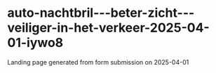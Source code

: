 # auto-nachtbril---beter-zicht---veiliger-in-het-verkeer-2025-04-01-iywo8
Landing page generated from form submission on 2025-04-01
